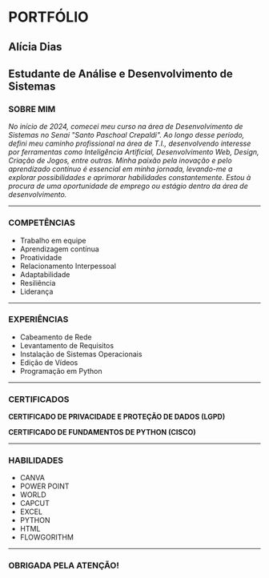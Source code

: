 # PORTFÓLIO

## Alícia Dias

## Estudante de Análise e Desenvolvimento de Sistemas

### SOBRE MIM

*No início de 2024, comecei meu curso na área de Desenvolvimento de Sistemas no Senai "Santo Paschoal Crepaldi". Ao longo desse período, defini meu caminho profissional na área de T.I., desenvolvendo interesse por ferramentas como Inteligência Artificial, Desenvolvimento Web, Design, Criação de Jogos, entre outras. Minha paixão pela inovação e pelo aprendizado contínuo é essencial em minha jornada, levando-me a explorar possibilidades e aprimorar habilidades constantemente. Estou à procura de uma oportunidade de emprego ou estágio dentro da área de desenvolvimento.* 

---

### COMPETÊNCIAS

* Trabalho em equipe 
* Aprendizagem contínua 
* Proatividade
* Relacionamento Interpessoal
* Adaptabilidade
* Resiliência 
* Liderança 

---

### EXPERIÊNCIAS

* Cabeamento de Rede
* Levantamento de Requisitos
* Instalação de Sistemas Operacionais
* Edição de Vídeos 
* Programação em Python

---

### CERTIFICADOS

**CERTIFICADO DE PRIVACIDADE E PROTEÇÃO DE DADOS (LGPD)**

**CERTIFICADO DE FUNDAMENTOS DE PYTHON (CISCO)**

--- 

### HABILIDADES

* CANVA
* POWER POINT
* WORLD
* CAPCUT
* EXCEL
* PYTHON
* HTML
* FLOWGORITHM

---
### OBRIGADA PELA ATENÇÃO!
